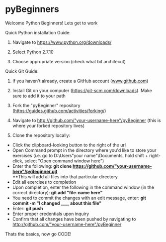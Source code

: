 # pyBeginners
Welcome Python Beginners! Lets get to work

Quick Python installation Guide:

1) Navigate to https://www.python.org/downloads/

2) Select Python 2.7.10 

3) Choose appropriate version (check what bit architecut)

Quick Git Guide:

1) If you haven't already, create a GitHub account (www.github.com)

2) Install Git on your computer (https://git-scm.com/downloads). Make sure to add it to your path

3) Fork the "pyBeginner" repository (https://guides.github.com/activities/forking/)

4) Navigate to http://github.com/"your-username-here"/pyBeginner (this is where your forked repository lives)

5) Clone the repository locally:
- Click the clipboard-looking button to the right of the url
- Open Command prompt in the directory where you'd like to store your exercises (i.e. go to D:\Users\"your name"\Documents\, hold shift + right-click, select "Open command window here")
- Enter the following: **git clone https://github.com/"your-username-here"/pyBeginner.git**  
**This will add all files into that particular directory
- Edit all exercises to completion
- Upon completion, enter the following in the command window (in the correct directory): **git add "file-name here"**
- You need to commit the changes with an edit message, enter: **git commit -m "I changed ____ about this file"**
- Enter: **git push**
- Enter proper credentials upon inquiry
- Confirm that all changes have been pushed by navigating to http://github.com/"your-username-here"/pyBeginner


Thats the basics, now go CODE!
